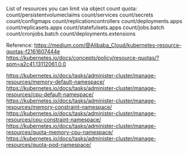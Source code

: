 List of resources you can limit via object count quota:
count/persistentvolumeclaims
count/services
count/secrets
count/configmaps
count/replicationcontrollers
count/deployments.apps
count/replicasets.apps
count/statefulsets.apps
count/jobs.batch
count/cronjobs.batch
count/deployments.extensions

Reference:
https://medium.com/@Alibaba_Cloud/kubernetes-resource-quotas-f2161607444e
https://kubernetes.io/docs/concepts/policy/resource-quotas/?spm=a2c41.13112061.0.0


https://kubernetes.io/docs/tasks/administer-cluster/manage-resources/memory-default-namespace/
https://kubernetes.io/docs/tasks/administer-cluster/manage-resources/cpu-default-namespace/
https://kubernetes.io/docs/tasks/administer-cluster/manage-resources/memory-constraint-namespace/
https://kubernetes.io/docs/tasks/administer-cluster/manage-resources/cpu-constraint-namespace/
https://kubernetes.io/docs/tasks/administer-cluster/manage-resources/quota-memory-cpu-namespace/
https://kubernetes.io/docs/tasks/administer-cluster/manage-resources/quota-pod-namespace/